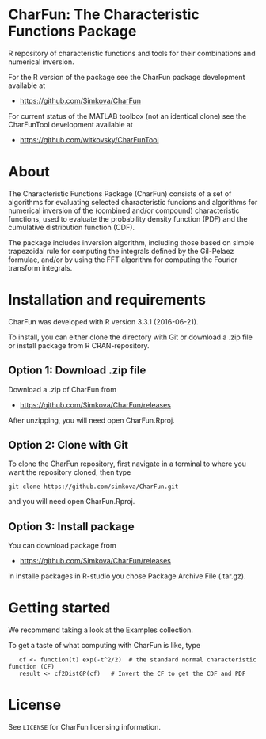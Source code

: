 # CharFun: The Characteristic Functions Package
R repository of characteristic functions and tools for their combinations and numerical inversion.

For the R version of the package see the CharFun package development available at

- https://github.com/Simkova/CharFun


For current status of the MATLAB toolbox (not an identical clone) see the CharFunTool development available at

- https://github.com/witkovsky/CharFunTool

About
=====

The Characteristic Functions Package (CharFun) consists of a set of algorithms for evaluating selected characteristic funcions
and algorithms for numerical inversion of the (combined and/or compound) characteristic functions, used to evaluate the probability density function (PDF) and the cumulative distribution function (CDF).
                                                                              
The package includes inversion algorithm, including those based on simple trapezoidal rule for computing the integrals defined by the Gil-Pelaez formulae, and/or by using the FFT algorithm for computing the Fourier transform integrals.
                                                                       
Installation and requirements
=============================

CharFun was developed with R version 3.3.1 (2016-06-21).

To install, you can either clone the directory with Git or download a .zip file or install package from R CRAN-repository.

## Option 1: Download .zip file

Download a .zip of CharFun from

- https://github.com/Simkova/CharFun/releases

After unzipping, you will need open CharFun.Rproj.

## Option 2: Clone with Git

To clone the CharFun repository, first navigate in a terminal to where you want the repository cloned, then type
```
git clone https://github.com/simkova/CharFun.git
```
and you will need open CharFun.Rproj.

## Option 3: Install package

You can download package from 

- https://github.com/Simkova/CharFun/releases

in installe packages in R-studio you chose Package Archive File (.tar.gz).


Getting started
===============

We recommend taking a look at the Examples collection. 

To get a taste of what computing with CharFun is like, type
```
   cf <- function(t) exp(-t^2/2)  # the standard normal characteristic function (CF)
   result <- cf2DistGP(cf)   # Invert the CF to get the CDF and PDF   
```


License
=======

See `LICENSE` for CharFun licensing information.
